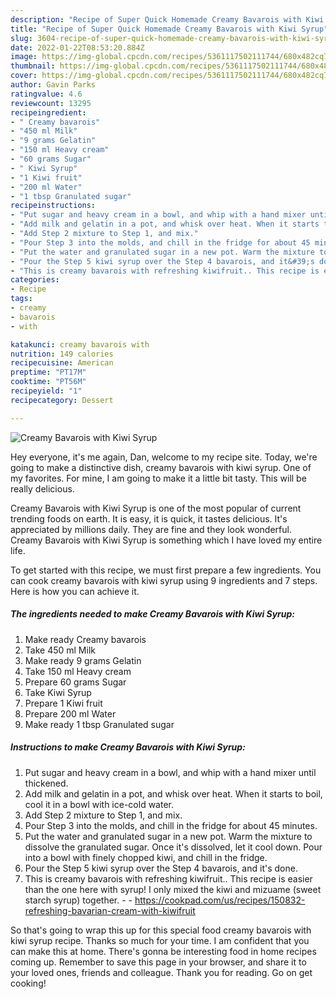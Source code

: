 ```yaml
---
description: "Recipe of Super Quick Homemade Creamy Bavarois with Kiwi Syrup"
title: "Recipe of Super Quick Homemade Creamy Bavarois with Kiwi Syrup"
slug: 3604-recipe-of-super-quick-homemade-creamy-bavarois-with-kiwi-syrup
date: 2022-01-22T08:53:20.884Z
image: https://img-global.cpcdn.com/recipes/5361117502111744/680x482cq70/creamy-bavarois-with-kiwi-syrup-recipe-main-photo.jpg
thumbnail: https://img-global.cpcdn.com/recipes/5361117502111744/680x482cq70/creamy-bavarois-with-kiwi-syrup-recipe-main-photo.jpg
cover: https://img-global.cpcdn.com/recipes/5361117502111744/680x482cq70/creamy-bavarois-with-kiwi-syrup-recipe-main-photo.jpg
author: Gavin Parks
ratingvalue: 4.6
reviewcount: 13295
recipeingredient:
- " Creamy bavarois"
- "450 ml Milk"
- "9 grams Gelatin"
- "150 ml Heavy cream"
- "60 grams Sugar"
- " Kiwi Syrup"
- "1 Kiwi fruit"
- "200 ml Water"
- "1 tbsp Granulated sugar"
recipeinstructions:
- "Put sugar and heavy cream in a bowl, and whip with a hand mixer until thickened."
- "Add milk and gelatin in a pot, and whisk over heat. When it starts to boil, cool it in a bowl with ice-cold water."
- "Add Step 2 mixture to Step 1, and mix."
- "Pour Step 3 into the molds, and chill in the fridge for about 45 minutes."
- "Put the water and granulated sugar in a new pot. Warm the mixture to dissolve the granulated sugar. Once it&#39;s dissolved, let it cool down. Pour into a bowl with finely chopped kiwi, and chill in the fridge."
- "Pour the Step 5 kiwi syrup over the Step 4 bavarois, and it&#39;s done."
- "This is creamy bavarois with refreshing kiwifruit.. This recipe is easier than the one here with syrup! I only mixed the kiwi and mizuame (sweet starch syrup) together.  https://cookpad.com/us/recipes/150832-refreshing-bavarian-cream-with-kiwifruit"
categories:
- Recipe
tags:
- creamy
- bavarois
- with

katakunci: creamy bavarois with 
nutrition: 149 calories
recipecuisine: American
preptime: "PT17M"
cooktime: "PT56M"
recipeyield: "1"
recipecategory: Dessert

---
```



![Creamy Bavarois with Kiwi Syrup](https://img-global.cpcdn.com/recipes/5361117502111744/680x482cq70/creamy-bavarois-with-kiwi-syrup-recipe-main-photo.jpg)

Hey everyone, it's me again, Dan, welcome to my recipe site. Today, we're going to make a distinctive dish, creamy bavarois with kiwi syrup. One of my favorites. For mine, I am going to make it a little bit tasty. This will be really delicious.



Creamy Bavarois with Kiwi Syrup is one of the most popular of current trending foods on earth. It is easy, it is quick, it tastes delicious. It's appreciated by millions daily. They are fine and they look wonderful. Creamy Bavarois with Kiwi Syrup is something which I have loved my entire life.


To get started with this recipe, we must first prepare a few ingredients. You can cook creamy bavarois with kiwi syrup using 9 ingredients and 7 steps. Here is how you can achieve it.

<!--inarticleads1-->

##### The ingredients needed to make Creamy Bavarois with Kiwi Syrup:

1. Make ready  Creamy bavarois
1. Take 450 ml Milk
1. Make ready 9 grams Gelatin
1. Take 150 ml Heavy cream
1. Prepare 60 grams Sugar
1. Take  Kiwi Syrup
1. Prepare 1 Kiwi fruit
1. Prepare 200 ml Water
1. Make ready 1 tbsp Granulated sugar




<!--inarticleads2-->

##### Instructions to make Creamy Bavarois with Kiwi Syrup:

1. Put sugar and heavy cream in a bowl, and whip with a hand mixer until thickened.
1. Add milk and gelatin in a pot, and whisk over heat. When it starts to boil, cool it in a bowl with ice-cold water.
1. Add Step 2 mixture to Step 1, and mix.
1. Pour Step 3 into the molds, and chill in the fridge for about 45 minutes.
1. Put the water and granulated sugar in a new pot. Warm the mixture to dissolve the granulated sugar. Once it&#39;s dissolved, let it cool down. Pour into a bowl with finely chopped kiwi, and chill in the fridge.
1. Pour the Step 5 kiwi syrup over the Step 4 bavarois, and it&#39;s done.
1. This is creamy bavarois with refreshing kiwifruit.. This recipe is easier than the one here with syrup! I only mixed the kiwi and mizuame (sweet starch syrup) together. -  - https://cookpad.com/us/recipes/150832-refreshing-bavarian-cream-with-kiwifruit




So that's going to wrap this up for this special food creamy bavarois with kiwi syrup recipe. Thanks so much for your time. I am confident that you can make this at home. There's gonna be interesting food in home recipes coming up. Remember to save this page in your browser, and share it to your loved ones, friends and colleague. Thank you for reading. Go on get cooking!
